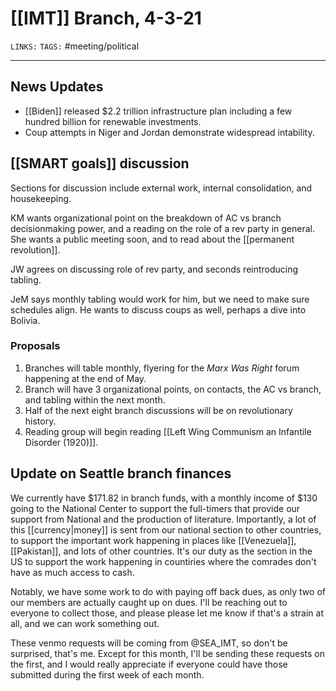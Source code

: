 # [[IMT]] Branch, 4-3-21
`LINKS:` 
`TAGS:` #meeting/political 

---
## News Updates
- [[Biden]] released $2.2 trillion infrastructure plan including a few hundred billion for renewable investments. 
- Coup attempts in Niger and Jordan demonstrate widespread intability. 

## [[SMART goals]] discussion
Sections for discussion include external work,  internal consolidation, and housekeeping.

KM wants organizational point on the breakdown of AC vs branch decisionmaking power, and a reading on the role of a rev party in general. She wants a public meeting soon, and to read about the [[permanent revolution]]. 

JW agrees on discussing role of rev party, and seconds reintroducing tabling. 

JeM says monthly tabling would work for him, but we need to make sure schedules align. He wants to discuss coups as well, perhaps a dive into Bolivia. 

### Proposals
1. Branches will table monthly, flyering for the *Marx Was Right* forum happening at the end of May.
2. Branch will have 3 organizational points, on contacts, the AC vs branch, and tabling within the next month.
3. Half of the next eight branch discussions will be on revolutionary history.
4. Reading group will begin reading [[Left Wing Communism an Infantile Disorder (1920)]]. 

## Update on Seattle branch finances
We currently have $171.82 in branch funds, with a monthly income of $130 going to the National Center to support the full-timers that provide our support from National and the production of literature. Importantly, a lot of this [[currency|money]] is sent from our national section to other countries, to support the important work happening in places like [[Venezuela]], [[Pakistan]], and lots of other countries. It's our duty as the section in the US to support the work happening in countiries where the comrades don't have as much access to cash. 

Notably, we have some work to do with paying off back dues, as only two of our members are actually caught up on dues. I'll be reaching out to everyone to collect those, and please please let me know if that's a strain at all, and we can work something out. 

These venmo requests will be coming from @SEA_IMT, so don't be surprised, that's me. Except for this month, I'll be sending these requests on the first, and I would really appreciate if everyone could have those submitted during the first week of each month. 